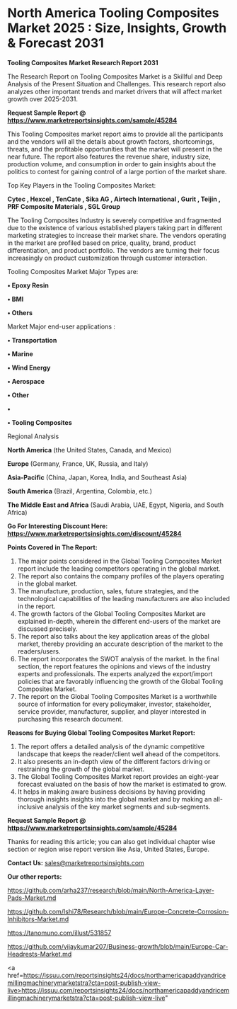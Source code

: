# North America Tooling Composites Market 2025 : Size, Insights, Growth & Forecast 2031

<strong>Tooling Composites Market Research Report 2031</strong>

The Research Report on Tooling Composites Market is a Skillful and Deep Analysis of the Present Situation and Challenges. This research report also analyzes other important trends and market drivers that will affect market growth over 2025-2031.

<strong>Request Sample Report @ <a href=https://www.marketreportsinsights.com/sample/45284>https://www.marketreportsinsights.com/sample/45284</a></strong>

This Tooling Composites market report aims to provide all the participants and the vendors will all the details about growth factors, shortcomings, threats, and the profitable opportunities that the market will present in the near future. The report also features the revenue share, industry size, production volume, and consumption in order to gain insights about the politics to contest for gaining control of a large portion of the market share.

Top Key Players in the Tooling Composites Market:

<strong>Cytec , Hexcel , TenCate , Sika AG , Airtech International , Gurit , Teijin , PRF Composite Materials , SGL Group </strong>

The Tooling Composites Industry is severely competitive and fragmented due to the existence of various established players taking part in different marketing strategies to increase their market share. The vendors operating in the market are profiled based on price, quality, brand, product differentiation, and product portfolio. The vendors are turning their focus increasingly on product customization through customer interaction.

Tooling Composites Market Major Types are:

<strong>•  Epoxy Resin 

•  BMI 

•  Others</strong>

Market Major end-user applications :

<strong>•  Transportation 

•  Marine 

•  Wind Energy 

•  Aerospace 

•  Other 

•  

•  Tooling Composites</strong>

Regional Analysis

</u><strong><b>North America</b></strong> (the United States, Canada, and Mexico)

<strong><b>Europe </b></strong>(Germany, France, UK, Russia, and Italy)

<strong><b>Asia-Pacific</b></strong> (China, Japan, Korea, India, and Southeast Asia)

<strong><b>South America</b></strong> (Brazil, Argentina, Colombia, etc.)

<strong><b>The Middle East and Africa</b></strong> (Saudi Arabia, UAE, Egypt, Nigeria, and South Africa)

<strong>Go For Interesting Discount Here: <a href=https://www.marketreportsinsights.com/discount/45284>https://www.marketreportsinsights.com/discount/45284</a></strong>

<strong>Points Covered in The Report:</strong>
<ol>
  <li>The major points considered in the Global Tooling Composites Market report include the leading competitors operating in the global market.</li>
  <li>The report also contains the company profiles of the players operating in the global market.</li>
  <li>The manufacture, production, sales, future strategies, and the technological capabilities of the leading manufacturers are also included in the report.</li>
  <li>The growth factors of the Global Tooling Composites Market are explained in-depth, wherein the different end-users of the market are discussed precisely.</li>
  <li>The report also talks about the key application areas of the global market, thereby providing an accurate description of the market to the readers/users.</li>
  <li>The report incorporates the SWOT analysis of the market. In the final section, the report features the opinions and views of the industry experts and professionals. The experts analyzed the export/import policies that are favorably influencing the growth of the Global Tooling Composites Market.</li>
  <li>The report on the Global Tooling Composites Market is a worthwhile source of information for every policymaker, investor, stakeholder, service provider, manufacturer, supplier, and player interested in purchasing this research document.</li>
</ol>
<strong>Reasons for Buying Global Tooling Composites Market Report:</strong>

<ol>
  <li>The report offers a detailed analysis of the dynamic competitive landscape that keeps the reader/client well ahead of the competitors.</li>
  <li>It also presents an in-depth view of the different factors driving or restraining the growth of the global market.</li>
  <li>The Global Tooling Composites Market report provides an eight-year forecast evaluated on the basis of how the market is estimated to grow.</li>
  <li>It helps in making aware business decisions by having providing thorough insights insights into the global market and by making an all-inclusive analysis of the key market segments and sub-segments.</li>
</ol>
<strong>Request Sample Report @ <a href=https://www.marketreportsinsights.com/sample/45284>https://www.marketreportsinsights.com/sample/45284</a></strong>


Thanks for reading this article; you can also get individual chapter wise section or region wise report version like Asia, United States, Europe.

<strong>Contact Us:</strong>
sales@marketreportsinsights.com

<strong>Our other reports:</strong>

<a href=https://github.com/arha237/research/blob/main/North-America-Layer-Pads-Market.md>https://github.com/arha237/research/blob/main/North-America-Layer-Pads-Market.md</a>

<a href=https://github.com/Ishi78/Research/blob/main/Europe-Concrete-Corrosion-Inhibitors-Market.md>https://github.com/Ishi78/Research/blob/main/Europe-Concrete-Corrosion-Inhibitors-Market.md</a>

<a href=https://tanomuno.com/illust/531857>https://tanomuno.com/illust/531857</a>

<a href=https://github.com/vijaykumar207/Business-growth/blob/main/Europe-Car-Headrests-Market.md>https://github.com/vijaykumar207/Business-growth/blob/main/Europe-Car-Headrests-Market.md</a>

<a href=https://issuu.com/reportsinsights24/docs/northamericapaddyandricemillingmachinerymarketstra?cta=post-publish-view-live>https://issuu.com/reportsinsights24/docs/northamericapaddyandricemillingmachinerymarketstra?cta=post-publish-view-live</a>"
